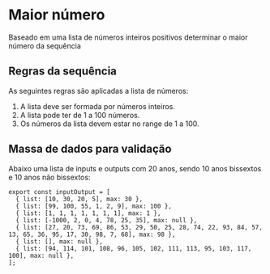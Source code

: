 # Maior número

Baseado em uma lista de números inteiros positivos determinar o maior número da sequência

## Regras da sequência

As seguintes regras são aplicadas a lista de números:

1. A lista deve ser formada por números inteiros.
2. A lista pode ter de 1 a 100 números.
3. Os números da lista devem estar no range de 1 a 100.

## Massa de dados para validação

Abaixo uma lista de inputs e outputs com 20 anos, sendo 10 anos bissextos e 10 anos não bissextos:

```
export const inputOutput = [
  { list: [10, 30, 20, 5], max: 30 },
  { list: [99, 100, 55, 1, 2, 9], max: 100 },
  { list: [1, 1, 1, 1, 1, 1, 1], max: 1 },
  { list: [-1000, 2, 0, 4, 78, 25, 35], max: null },
  { list: [27, 20, 73, 69, 86, 53, 29, 50, 25, 28, 74, 22, 93, 84, 57, 13, 65, 36, 95, 17, 30, 98, 7, 68], max: 98 },
  { list: [], max: null },
  { list: [94, 114, 101, 108, 96, 105, 102, 111, 113, 95, 103, 117, 100], max: null },
];
```
